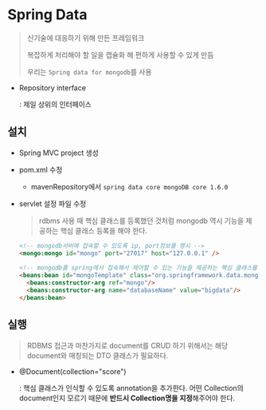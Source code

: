 # Spring Data

> 신기술에 대응하기 위해 만든 프레임워크
>
> 복잡하게 처리해야 할 일을 캡슐화 해 편하게 사용할 수 있게 만듬
>
> 우리는 `Spring data for mongodb`를 사용

* Repository interface 

  : 제일 상위의 인터페이스

## 설치

* Spring MVC project 생성

* pom.xml 수정
  
  * mavenRepository에서 `spring data core mongoDB core 1.6.0`
  
* servlet 설정 파일 수정

  > rdbms 사용 때 핵심 클래스를 등록했던 것처럼 mongodb 역시 기능을 제공하는 핵심 클래스 등록을 해야 한다.

  ```html
  <!-- mongodb서버에 접속할 수 있도록 ip, port정보를 명시 -->
  <mongo:mongo id="mongo" port="27017" host="127.0.0.1" />
  	
  <!-- mongodb를 spring에서 접속해서 제어할 수 있는 기능을 제공하는 핵심 클래스를 등록 -->
  <beans:bean id="mongoTemplate" class="org.springframework.data.mongodb.core.MongoTemplate">
  	<beans:constructor-arg ref="mongo"/>
  	<beans:constructor-arg name="databaseName" value="bigdata"/>
  </beans:bean>
  ```

## 실행

> RDBMS 접근과 마찬가지로 document를 CRUD 하기 위해서는 해당 document와 매칭되는 DTO 클래스가 필요하다.

* @Document(collection="score")

  : 핵심 클래스가 인식할 수 있도록 annotation을 추가한다. 어떤 Collection의 document인지 모르기 때문에 **반드시 Collection명을 지정**해주어야 한다.



